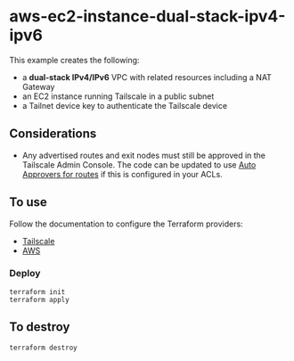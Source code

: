 # aws-ec2-instance-dual-stack-ipv4-ipv6

This example creates the following:

- a **dual-stack IPv4/IPv6** VPC with related resources including a NAT Gateway
- an EC2 instance running Tailscale in a public subnet
- a Tailnet device key to authenticate the Tailscale device

## Considerations

- Any advertised routes and exit nodes must still be approved in the Tailscale Admin Console. The code can be updated to use [Auto Approvers for routes](https://tailscale.com/kb/1018/acls/#auto-approvers-for-routes-and-exit-nodes) if this is configured in your ACLs.

## To use

Follow the documentation to configure the Terraform providers:

- [Tailscale](https://registry.terraform.io/providers/tailscale/tailscale/latest/docs)
- [AWS](https://registry.terraform.io/providers/hashicorp/aws/latest/docs)

### Deploy

```shell
terraform init
terraform apply
```

## To destroy

```shell
terraform destroy
```
